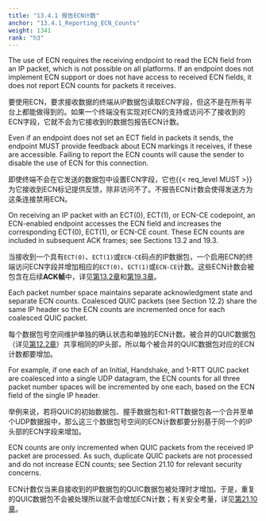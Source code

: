 ```yaml
---
title: "13.4.1 报告ECN计数"
anchor: "13.4.1_Reporting_ECN_Counts"
weight: 1341
rank: "h3"
---
```


The use of ECN requires the receiving endpoint to read the ECN field from an IP packet, which is not possible on all platforms. If an endpoint does not implement ECN support or does not have access to received ECN fields, it does not report ECN counts for packets it receives.

要使用ECN，要求接收数据的终端从IP数据包读取ECN字段，但这不是在所有平台上都能做得到的。如果一个终端没有实现对ECN的支持或访问不了接收到的ECN字段，它就不会为它接收到的数据包报告ECN计数。

Even if an endpoint does not set an ECT field in packets it sends, the endpoint MUST provide feedback about ECN markings it receives, if these are accessible. Failing to report the ECN counts will cause the sender to disable the use of ECN for this connection.

即使终端不会在它发送的数据包中设置ECN字段，它也{{< req_level MUST >}}为它接收到ECN标记提供反馈，除非访问不了。不报告ECN计数会使得发送方为这条连接禁用ECN。

On receiving an IP packet with an ECT(0), ECT(1), or ECN-CE codepoint, an ECN-enabled endpoint accesses the ECN field and increases the corresponding ECT(0), ECT(1), or ECN-CE count. These ECN counts are included in subsequent ACK frames; see Sections 13.2 and 19.3.

当接收到一个具有`ECT(0)`、`ECT(1)`或`ECN-CE`码点的IP数据包，一个启用ECN的终端访问ECN字段并增加相应的`ECT(0)`、`ECT(1)`或`ECN-CE`计数。这些ECN计数会被包含在后续**ACK帧**中，详见[第13.2章]()和[第19.3章]()。

Each packet number space maintains separate acknowledgment state and separate ECN counts. Coalesced QUIC packets (see Section 12.2) share the same IP header so the ECN counts are incremented once for each coalesced QUIC packet.

每个数据包号空间维护单独的确认状态和单独的ECN计数。被合并的QUIC数据包（详见[第12.2章]()）共享相同的IP头部，所以每个被合并的QUIC数据包对应的ECN计数都要增加。

For example, if one each of an Initial, Handshake, and 1-RTT QUIC packet are coalesced into a single UDP datagram, the ECN counts for all three packet number spaces will be incremented by one each, based on the ECN field of the single IP header.

举例来说，若将QUIC的初始数据包、握手数据包和1-RTT数据包各一个合并至单个UDP数据报中，那么这三个数据包号空间的ECN计数都要分别基于同一个的IP头部的ECN字段来增加。

ECN counts are only incremented when QUIC packets from the received IP packet are processed. As such, duplicate QUIC packets are not processed and do not increase ECN counts; see Section 21.10 for relevant security concerns.

ECN计数仅当来自接收到的IP数据包的QUIC数据包被处理时才增加。于是，重复的QUIC数据包不会被处理所以就不会增加ECN计数；有关安全考量，详见[第21.10章]()。
